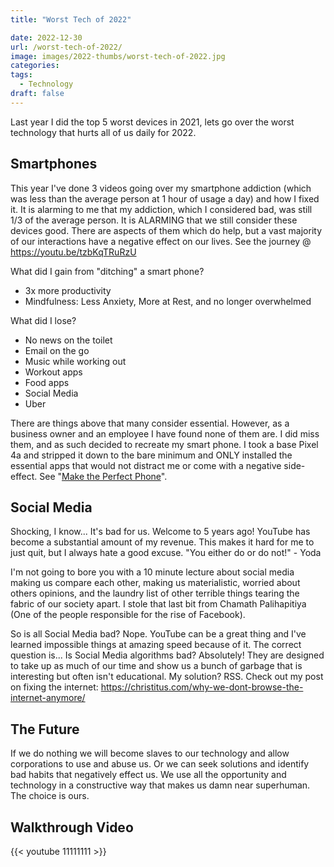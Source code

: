 ```yaml
---
title: "Worst Tech of 2022"

date: 2022-12-30
url: /worst-tech-of-2022/
image: images/2022-thumbs/worst-tech-of-2022.jpg
categories:
tags:
  - Technology
draft: false
---
```

Last year I did the top 5 worst devices in 2021, lets go over the worst technology that hurts all of us daily for 2022. 
<!--more-->

## Smartphones

This year I've done 3 videos going over my smartphone addiction (which was less than the average person at 1 hour of usage a day) and how I fixed it. It is alarming to me that my addiction, which I considered bad, was still 1/3 of the average person. It is ALARMING that we still consider these devices good. There are aspects of them which do help, but a vast majority of our interactions have a negative effect on our lives. See the journey @ <https://youtu.be/tzbKqTRuRzU>

What did I gain from "ditching" a smart phone?

- 3x more productivity
- Mindfulness: Less Anxiety, More at Rest, and no longer overwhelmed

What did I lose?

- No news on the toilet
- Email on the go
- Music while working out
- Workout apps
- Food apps
- Social Media
- Uber

There are things above that many consider essential. However, as a business owner and an employee I have found none of them are. I did miss them, and as such decided to recreate my smart phone. I took a base Pixel 4a and stripped it down to the bare minimum and ONLY installed the essential apps that would not distract me or come with a negative side-effect. See "[Make the Perfect Phone](https://christitus.com/making-the-perfect-phone/)". 

## Social Media

Shocking, I know... It's bad for us. Welcome to 5 years ago! YouTube has become a substantial amount of my revenue. This makes it hard for me to just quit, but I always hate a good excuse. "You either do or do not!" - Yoda 

I'm not going to bore you with a 10 minute lecture about social media making us compare each other, making us materialistic, worried about others opinions, and the laundry list of other terrible things tearing the fabric of our society apart. I stole that last bit from Chamath Palihapitiya (One of the people responsible for the rise of Facebook).

So is all Social Media bad? Nope. YouTube can be a great thing and I've learned impossible things at amazing speed because of it. The correct question is... Is Social Media algorithms bad? Absolutely! They are designed to take up as much of our time and show us a bunch of garbage that is interesting but often isn't educational. My solution? RSS. Check out my post on fixing the internet: <https://christitus.com/why-we-dont-browse-the-internet-anymore/>

## The Future

If we do nothing we will become slaves to our technology and allow corporations to use and abuse us. Or we can seek solutions and identify bad habits that negatively effect us. We use all the opportunity and technology in a constructive way that makes us damn near superhuman. The choice is ours.

## Walkthrough Video

{{< youtube 11111111 >}}
